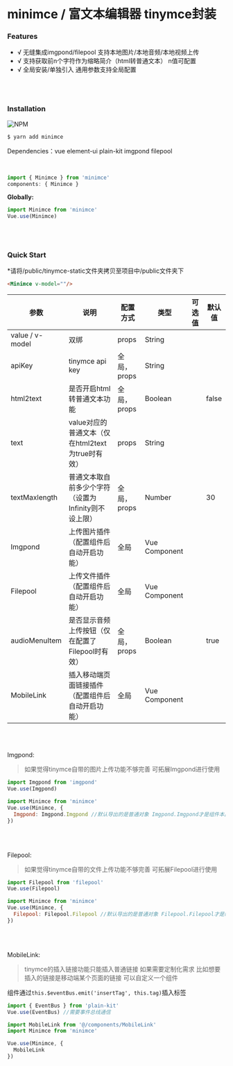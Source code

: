 # minimce / 富文本编辑器 tinymce封装


### Features

- √ 无缝集成imgpond/filepool 支持本地图片/本地音频/本地视频上传
- √ 支持获取前n个字符作为缩略简介（html转普通文本） n值可配置
- √ 全局安装/单独引入 通用参数支持全局配置

<br/><br/>

### Installation
![NPM](https://nodei.co/npm/minimce.png)
``` bash
$ yarn add minimce
```

Dependencies：vue element-ui plain-kit imgpond filepool

<br/>

```js
import { Minimce } from 'minimce'
components: { Minimce }
```

**Globally:**
```js
import Minimce from 'minimce'
Vue.use(Minimce)
```

<br/><br/>

### Quick Start

*请将/public/tinymce-static文件夹拷贝至项目中/public文件夹下

```html
<Minimce v-model=""/>
```

| 参数 | 说明 | 配置方式 | 类型 | 可选值 | 默认值 |
| --- | --- | --- | --- | --- | --- |
| value / v-model | 双绑 | props | String | | |
| apiKey | tinymce api key | 全局，props | String | | |
| html2text | 是否开启html转普通文本功能 | 全局，props | Boolean | | false |
| text | value对应的普通文本（仅在html2text为true时有效） | props | String | | |
| textMaxlength | 普通文本取自前多少个字符（设置为Infinity则不设上限） | 全局，props | Number | | 30 |
| Imgpond | 上传图片插件（配置组件后自动开启功能） | 全局 | Vue Component | | |
| Filepool | 上传文件插件（配置组件后自动开启功能） | 全局 | Vue Component | | |
| audioMenuItem | 是否显示音频上传按钮（仅在配置了Filepool时有效） | 全局，props | Boolean | | true |
| MobileLink | 插入移动端页面链接插件（配置组件后自动开启功能） | 全局 | Vue Component | | |

<br/><br/>

Imgpond:

> 如果觉得tinymce自带的图片上传功能不够完善 可拓展Imgpond进行使用

```js
import Imgpond from 'imgpond'
Vue.use(Imgpond)

import Minimce from 'minimce'
Vue.use(Minimce, {
  Imgpond: Imgpond.Imgpond //默认导出的是普通对象 Imgpond.Imgpond才是组件本身
})
```

<br/><br/>

Filepool:

> 如果觉得tinymce自带的文件上传功能不够完善 可拓展Filepool进行使用

```js
import Filepool from 'filepool'
Vue.use(Filepool)

import Minimce from 'minimce'
Vue.use(Minimce, {
  Filepool: Filepool.Filepool //默认导出的是普通对象 Filepool.Filepool才是组件本身
})
```

<br/><br/>

MobileLink:

> tinymce的插入链接功能只能插入普通链接 如果需要定制化需求 比如想要插入的链接是移动端某个页面的链接 可以自定义一个组件

组件通过```this.$eventBus.emit('insertTag', this.tag)```插入标签

```js
import { EventBus } from 'plain-kit'
Vue.use(EventBus) //需要事件总线通信

import MobileLink from '@/components/MobileLink'
import Minimce from 'minimce'

Vue.use(Minimce, {
  MobileLink
})
```
